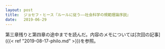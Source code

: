 ```yaml
---
layout: post
title:  ジョセフ・ヒース『ルールに従う――社会科学の規範理論序説』
date:   2019-06-29
---
```


第三章残りと第四章の途中までを読んだ。内容のメモについては[次回の記事]({{< ref "2019-08-17-philo.md" >}})を参照。
